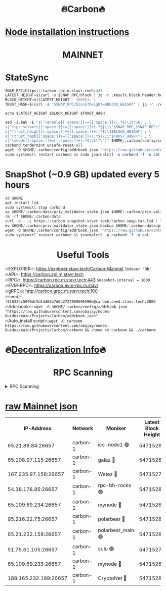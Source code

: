 <h1 align="center"> 🔥Carbon🔥</h1>

[Node installation instructions](https://github.com/obajay/nodes-Guides/tree/main/Projects/Carbon)
=
<h1 align="center"> MAINNET</h1>

# StateSync
```python
SNAP_RPC=https://carbon.rpc.m.stavr.tech:443
LATEST_HEIGHT=$(curl -s $SNAP_RPC/block | jq -r .result.block.header.height); \
BLOCK_HEIGHT=$((LATEST_HEIGHT - 1000)); \
TRUST_HASH=$(curl -s "$SNAP_RPC/block?height=$BLOCK_HEIGHT" | jq -r .result.block_id.hash)

echo $LATEST_HEIGHT $BLOCK_HEIGHT $TRUST_HASH

sed -i.bak -E "s|^(enable[[:space:]]+=[[:space:]]+).*$|\1true| ; \
s|^(rpc_servers[[:space:]]+=[[:space:]]+).*$|\1\"$SNAP_RPC,$SNAP_RPC\"| ; \
s|^(trust_height[[:space:]]+=[[:space:]]+).*$|\1$BLOCK_HEIGHT| ; \
s|^(trust_hash[[:space:]]+=[[:space:]]+).*$|\1\"$TRUST_HASH\"| ; \
s|^(seeds[[:space:]]+=[[:space:]]+).*$|\1\"\"|" $HOME/.carbon/config/config.toml
carbond tendermint unsafe-reset-all
wget -O $HOME/.carbon/config/addrbook.json "https://raw.githubusercontent.com/obajay/nodes-Guides/main/Projects/Carbon/addrbook.json"
sudo systemctl restart carbond && sudo journalctl -u carbond -f -o cat
```
# SnapShot (~0.9 GB) updated every 5 hours
```python
cd $HOME
apt install lz4
sudo systemctl stop carbond
cp $HOME/.carbon/data/priv_validator_state.json $HOME/.carbon/priv_validator_state.json.backup
rm -rf $HOME/.carbon/data
curl -o - -L https://carbon.snapshot.stavr.tech/carbon-snap.tar.lz4 | lz4 -c -d - | tar -x -C $HOME/.carbon --strip-components 2
mv $HOME/.carbon/priv_validator_state.json.backup $HOME/.carbon/data/priv_validator_state.json
wget -O $HOME/.carbon/config/addrbook.json "https://raw.githubusercontent.com/obajay/nodes-Guides/main/Projects/Carbon/addrbook.json"
sudo systemctl restart carbond && journalctl -u carbond -f -o cat
```

 <h1 align="center"> Useful Tools</h1>

🔥EXPLORER🔥:     https://explorer.stavr.tech/Carbon-Mainnet        `Indexer "ON"` \
🔥API🔥:          https://carbon.api.m.stavr.tech \
🔥RPC🔥:          https://carbon.rpc.m.stavr.tech:443              `Snapshot-interval = 1000` \
🔥EVM-RPC🔥:      https://carbon.evm-rpc.m.stavr \
🔥gRPC🔥:         http://carbon.grpc.m.stavr.tech:100 \
🔥seed🔥:      `f5f833ec5096dc9d1dd63e7d6a2727059696590e@carbon.seed.stavr.tech:2006` \
🔥Addrbook🔥:  `wget -O $HOME/.carbon/config/addrbook.json "https://raw.githubusercontent.com/obajay/nodes-Guides/main/Projects/Carbon/addrbook.json"` \
🔥Auto_install script🔥:`wget -O carbonm https://raw.githubusercontent.com/obajay/nodes-Guides/main/Projects/Carbon/carbonm && chmod +x carbonm && ./carbonm`

🔥[Decentralization Info](https://github.com/obajay/StateSync-snapshots/tree/main/Projects/Carbon/Decentralization)🔥
=
<h1 align="center"> RPC Scanning</h1>

<details>
<summary>RPC Scanning</summary>

<h2 align="center"> We scan nodes in real time every 4 hours. And we provide the final result of RPC endpoints.
We cannot influence the operation of these nodes in any way. </h2>


```python
If Voting Power is higher than 0 --> then the Node is a validator of the network and may be subject to attack and be a potential threat to the chain.
```
```python
We marked such validators with a red symbol
```

</details>

[raw Mainnet json](https://rpc-check.carbonm.stavr.tech/carbonm/rpc-carbonm-result.json)
=


<table><tr><th>IP-Address</th><th>Network</th><th>Moniker</th><th>Latest Block Height</th><th>Earliest Block Height</th><th>Catching Up</th><th>Tx Index</th><th>Voting Power</th><th>Scan Time</th></tr><tr><td>65.21.88.84:26657</td><td>carbon-1</td><td>ics-node1 🟢</td><td>54715282</td><td>21164241</td><td>False</td><td>off</td><td>0</td><td>2024-03-10T18:42:37.627201004UTC</td></tr><tr><td>65.108.97.115:26657</td><td>carbon-1</td><td>galaz 🔴</td><td>54715284</td><td>47374001</td><td>False</td><td>on</td><td>10571489738</td><td>2024-03-10T18:42:46.067148299UTC</td></tr><tr><td>167.235.97.158:26657</td><td>carbon-1</td><td>Wetez 🔴</td><td>54715272</td><td>48067570</td><td>False</td><td>on</td><td>1366435062</td><td>2024-03-10T18:42:19.841071518UTC</td></tr><tr><td>54.38.178.85:26657</td><td>carbon-1</td><td>rpc-bh-rocks 🟢</td><td>54715283</td><td>53130001</td><td>False</td><td>on</td><td>0</td><td>2024-03-10T18:42:59.091854444UTC</td></tr><tr><td>65.109.69.234:26657</td><td>carbon-1</td><td>mynode 🔴</td><td>54715263</td><td>53160001</td><td>False</td><td>off</td><td>12181698886</td><td>2024-03-10T18:42:02.367327565UTC</td></tr><tr><td>95.216.22.75:26657</td><td>carbon-1</td><td>polarbear 🔴</td><td>54715280</td><td>54283001</td><td>False</td><td>on</td><td>10445597968</td><td>2024-03-10T18:42:33.252480282UTC</td></tr><tr><td>65.21.232.158:26657</td><td>carbon-1</td><td>polarbear_main 🟢</td><td>54715288</td><td>54286001</td><td>False</td><td>off</td><td>0</td><td>2024-03-10T18:42:52.741475114UTC</td></tr><tr><td>51.75.61.105:26657</td><td>carbon-1</td><td>sulu 🟢</td><td>54715277</td><td>54542001</td><td>False</td><td>off</td><td>0</td><td>2024-03-10T18:42:28.868013109UTC</td></tr><tr><td>65.109.69.233:26657</td><td>carbon-1</td><td>mynode 🔴</td><td>54715262</td><td>54660001</td><td>False</td><td>off</td><td>8119262978</td><td>2024-03-10T18:42:02.055144959UTC</td></tr><tr><td>188.165.232.199:26657</td><td>carbon-1</td><td>CryptoNet 🔴</td><td>54715288</td><td>54710001</td><td>False</td><td>off</td><td>3517957329</td><td>2024-03-10T18:42:52.426147967UTC</td></tr></table>
